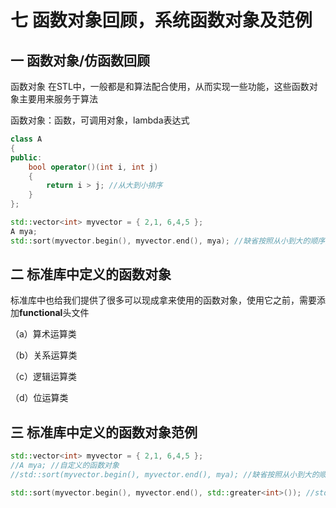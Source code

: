 # 七 函数对象回顾，系统函数对象及范例

## 一 函数对象/仿函数回顾

函数对象 在STL中，一般都是和算法配合使用，从而实现一些功能，这些函数对象主要用来服务于算法

函数对象：函数，可调用对象，lambda表达式

```c++
class A
{
public:
	bool operator()(int i, int j)
	{
		return i > j; //从大到小排序
	}
};

std::vector<int> myvector = { 2,1, 6,4,5 };
A mya;
std::sort(myvector.begin(), myvector.end(), mya); //缺省按照从小到大的顺序排列
```

## 二 标准库中定义的函数对象

标准库中也给我们提供了很多可以现成拿来使用的函数对象，使用它之前，需要添加**functional**头文件

（a）算术运算类

（b）关系运算类

（c）逻辑运算类

（d）位运算类

## 三 标准库中定义的函数对象范例

```c++
std::vector<int> myvector = { 2,1, 6,4,5 };
//A mya; //自定义的函数对象
//std::sort(myvector.begin(), myvector.end(), mya); //缺省按照从小到大的顺序排列

std::sort(myvector.begin(), myvector.end(), std::greater<int>()); //std::greater<int>()产生临时对象，这个临时对象是系统定义的

```

